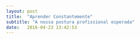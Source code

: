```yaml
---
layout: post
title:  "Aprender Constantemente"
subtitle: "A nossa postura profissional esperada"
date:   2016-04-23 13:42:53
---
```


